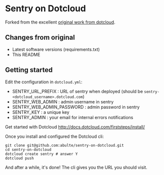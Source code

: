 # Sentry on Dotcloud

Forked from the excellent [original work from dotcloud](https://github.com/dotcloud/sentry-on-dotcloud).

## Changes from original

* Latest software versions (requirements.txt)
* This README

## Getting started

Edit the configuration in `dotcloud.yml`:

* SENTRY_URL_PREFIX : URL of sentry when deployed (should be `sentry-<dotcloud_username>.dotcloud.com`)
* SENTRY_WEB_ADMIN : admin username in sentry
* SENTRY_WEB_ADMIN_PASSWORD : admin password in sentry
* SENTRY_KEY : a unique key
* SENTRY_ADMIN : your email for internal errors notifications

Get started with Dotcloud <http://docs.dotcloud.com/firststeps/install/>

Once you install and configured the Dotcloud cli:

	git clone git@github.com:abulte/sentry-on-dotcloud.git
	cd sentry-on-dotcloud
	dotcloud create sentry # answer Y
	dotcloud push
	
And after a while, it's done! The cli gives you the URL you should visit.